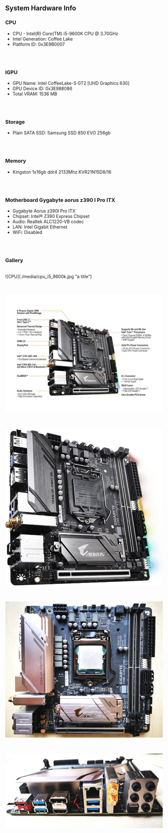 ## System Hardware Info

### CPU

- CPU - Intel(R) Core(TM) i5-9600K CPU @ 3.70GHz
- Intel Generation: Coffee Lake
- Platform ID: 0x3E9B0007

<br/><br/>




### IGPU

- GPU Name: Intel CoffeeLake-S GT2 [UHD Graphics 630]
- GPU Device ID: 0x3E988086
- Total VRAM: 1536 MB

<br/><br/>

### Storage

- Plain SATA SSD: Samsung SSD 850 EVO 256gb

<br/><br/>


### Memory

- Kingston 1x16gb ddr4 2133Mhz KVR21N15D8/16

<br/><br/>



### Motherboard Gygabyte aorus z390 I Pro ITX

- Gygabyte Aorus z390I Pro ITX 
- Chipset: Intel® Z390 Express Chipset
- Audio: Realtek ALC1220-VB codec
- LAN: Intel Gigabit Ethernet
- WiFi: Disabled

<br/><br/>



### Gallery

<br/>
![CPU](./media/cpu_i5_9600k.jpg "a title")

<br/><br/>
![CPU](./media/gigabyte_z390_04.jpg "a title")

<br/><br/>
![CPU](./media/gigabyte_z390_03.jpg "a title")

<br/><br/>
![CPU](./media/gigabyte_z390_02.jpg "a title")

<br/><br/>
![CPU](./media/gigabyte_z390_01.jpg "a title")